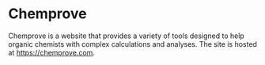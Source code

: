 # Chemprove

Chemprove is a website that provides a variety of tools designed to help organic chemists with complex calculations and analyses.
The site is hosted at https://chemprove.com.
